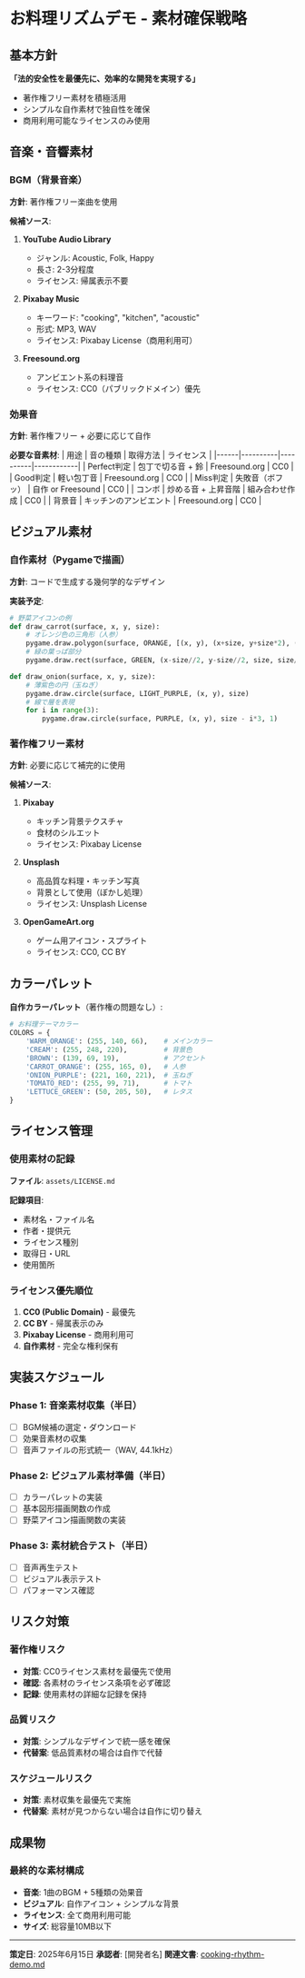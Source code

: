 # お料理リズムデモ - 素材確保戦略

## 基本方針

**「法的安全性を最優先に、効率的な開発を実現する」**

- 著作権フリー素材を積極活用
- シンプルな自作素材で独自性を確保
- 商用利用可能なライセンスのみ使用

## 音楽・音響素材

### BGM（背景音楽）
**方針**: 著作権フリー楽曲を使用

**候補ソース**:
1. **YouTube Audio Library**
   - ジャンル: Acoustic, Folk, Happy
   - 長さ: 2-3分程度
   - ライセンス: 帰属表示不要

2. **Pixabay Music**
   - キーワード: "cooking", "kitchen", "acoustic"
   - 形式: MP3, WAV
   - ライセンス: Pixabay License（商用利用可）

3. **Freesound.org**
   - アンビエント系の料理音
   - ライセンス: CC0（パブリックドメイン）優先

### 効果音
**方針**: 著作権フリー + 必要に応じて自作

**必要な音素材**:
| 用途 | 音の種類 | 取得方法 | ライセンス |
|------|----------|----------|------------|
| Perfect判定 | 包丁で切る音 + 鈴 | Freesound.org | CC0 |
| Good判定 | 軽い包丁音 | Freesound.org | CC0 |
| Miss判定 | 失敗音（ボフッ） | 自作 or Freesound | CC0 |
| コンボ | 炒める音 + 上昇音階 | 組み合わせ作成 | CC0 |
| 背景音 | キッチンのアンビエント | Freesound.org | CC0 |

## ビジュアル素材

### 自作素材（Pygameで描画）
**方針**: コードで生成する幾何学的なデザイン

**実装予定**:
```python
# 野菜アイコンの例
def draw_carrot(surface, x, y, size):
    # オレンジ色の三角形（人参）
    pygame.draw.polygon(surface, ORANGE, [(x, y), (x+size, y+size*2), (x-size, y+size*2)])
    # 緑の葉っぱ部分
    pygame.draw.rect(surface, GREEN, (x-size//2, y-size//2, size, size//2))

def draw_onion(surface, x, y, size):
    # 薄紫色の円（玉ねぎ）
    pygame.draw.circle(surface, LIGHT_PURPLE, (x, y), size)
    # 線で層を表現
    for i in range(3):
        pygame.draw.circle(surface, PURPLE, (x, y), size - i*3, 1)
```

### 著作権フリー素材
**方針**: 必要に応じて補完的に使用

**候補ソース**:
1. **Pixabay**
   - キッチン背景テクスチャ
   - 食材のシルエット
   - ライセンス: Pixabay License

2. **Unsplash**
   - 高品質な料理・キッチン写真
   - 背景として使用（ぼかし処理）
   - ライセンス: Unsplash License

3. **OpenGameArt.org**
   - ゲーム用アイコン・スプライト
   - ライセンス: CC0, CC BY

## カラーパレット

**自作カラーパレット**（著作権の問題なし）:
```python
# お料理テーマカラー
COLORS = {
    'WARM_ORANGE': (255, 140, 66),    # メインカラー
    'CREAM': (255, 248, 220),         # 背景色
    'BROWN': (139, 69, 19),           # アクセント
    'CARROT_ORANGE': (255, 165, 0),   # 人参
    'ONION_PURPLE': (221, 160, 221),  # 玉ねぎ
    'TOMATO_RED': (255, 99, 71),      # トマト
    'LETTUCE_GREEN': (50, 205, 50),   # レタス
}
```

## ライセンス管理

### 使用素材の記録
**ファイル**: `assets/LICENSE.md`

**記録項目**:
- 素材名・ファイル名
- 作者・提供元
- ライセンス種別
- 取得日・URL
- 使用箇所

### ライセンス優先順位
1. **CC0 (Public Domain)** - 最優先
2. **CC BY** - 帰属表示のみ
3. **Pixabay License** - 商用利用可
4. **自作素材** - 完全な権利保有

## 実装スケジュール

### Phase 1: 音楽素材収集（半日）
- [ ] BGM候補の選定・ダウンロード
- [ ] 効果音素材の収集
- [ ] 音声ファイルの形式統一（WAV, 44.1kHz）

### Phase 2: ビジュアル素材準備（半日）
- [ ] カラーパレットの実装
- [ ] 基本図形描画関数の作成
- [ ] 野菜アイコン描画関数の実装

### Phase 3: 素材統合テスト（半日）
- [ ] 音声再生テスト
- [ ] ビジュアル表示テスト
- [ ] パフォーマンス確認

## リスク対策

### 著作権リスク
- **対策**: CC0ライセンス素材を最優先で使用
- **確認**: 各素材のライセンス条項を必ず確認
- **記録**: 使用素材の詳細な記録を保持

### 品質リスク
- **対策**: シンプルなデザインで統一感を確保
- **代替案**: 低品質素材の場合は自作で代替

### スケジュールリスク
- **対策**: 素材収集を最優先で実施
- **代替案**: 素材が見つからない場合は自作に切り替え

## 成果物

### 最終的な素材構成
- **音楽**: 1曲のBGM + 5種類の効果音
- **ビジュアル**: 自作アイコン + シンプルな背景
- **ライセンス**: 全て商用利用可能
- **サイズ**: 総容量10MB以下

---

**策定日**: 2025年6月15日
**承認者**: [開発者名]
**関連文書**: [cooking-rhythm-demo.md](./cooking-rhythm-demo.md)
